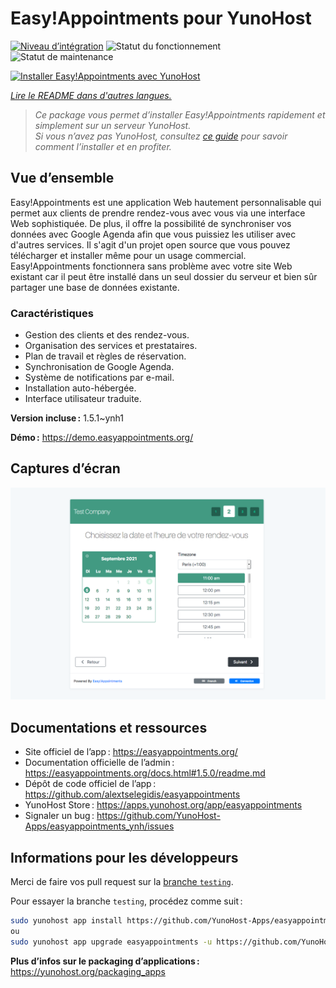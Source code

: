 <!--
Nota bene : ce README est automatiquement généré par <https://github.com/YunoHost/apps/tree/master/tools/readme_generator>
Il NE doit PAS être modifié à la main.
-->

# Easy!Appointments pour YunoHost

[![Niveau d’intégration](https://apps.yunohost.org/badge/integration/easyappointments)](https://ci-apps.yunohost.org/ci/apps/easyappointments/)
![Statut du fonctionnement](https://apps.yunohost.org/badge/state/easyappointments)
![Statut de maintenance](https://apps.yunohost.org/badge/maintained/easyappointments)

[![Installer Easy!Appointments avec YunoHost](https://install-app.yunohost.org/install-with-yunohost.svg)](https://install-app.yunohost.org/?app=easyappointments)

*[Lire le README dans d'autres langues.](./ALL_README.md)*

> *Ce package vous permet d’installer Easy!Appointments rapidement et simplement sur un serveur YunoHost.*  
> *Si vous n’avez pas YunoHost, consultez [ce guide](https://yunohost.org/install) pour savoir comment l’installer et en profiter.*

## Vue d’ensemble

Easy!Appointments est une application Web hautement personnalisable qui permet aux clients de prendre rendez-vous avec vous via une interface Web sophistiquée. De plus, il offre la possibilité de synchroniser vos données avec Google Agenda afin que vous puissiez les utiliser avec d'autres services. Il s'agit d'un projet open source que vous pouvez télécharger et installer même pour un usage commercial. Easy!Appointments fonctionnera sans problème avec votre site Web existant car il peut être installé dans un seul dossier du serveur et bien sûr partager une base de données existante.

### Caractéristiques

- Gestion des clients et des rendez-vous.
- Organisation des services et prestataires.
- Plan de travail et règles de réservation.
- Synchronisation de Google Agenda.
- Système de notifications par e-mail.
- Installation auto-hébergée.
- Interface utilisateur traduite.


**Version incluse :** 1.5.1~ynh1

**Démo :** <https://demo.easyappointments.org/>

## Captures d’écran

![Capture d’écran de Easy!Appointments](./doc/screenshots/screenshots.png)

## Documentations et ressources

- Site officiel de l’app : <https://easyappointments.org/>
- Documentation officielle de l’admin : <https://easyappointments.org/docs.html#1.5.0/readme.md>
- Dépôt de code officiel de l’app : <https://github.com/alextselegidis/easyappointments>
- YunoHost Store : <https://apps.yunohost.org/app/easyappointments>
- Signaler un bug : <https://github.com/YunoHost-Apps/easyappointments_ynh/issues>

## Informations pour les développeurs

Merci de faire vos pull request sur la [branche `testing`](https://github.com/YunoHost-Apps/easyappointments_ynh/tree/testing).

Pour essayer la branche `testing`, procédez comme suit :

```bash
sudo yunohost app install https://github.com/YunoHost-Apps/easyappointments_ynh/tree/testing --debug
ou
sudo yunohost app upgrade easyappointments -u https://github.com/YunoHost-Apps/easyappointments_ynh/tree/testing --debug
```

**Plus d’infos sur le packaging d’applications :** <https://yunohost.org/packaging_apps>
